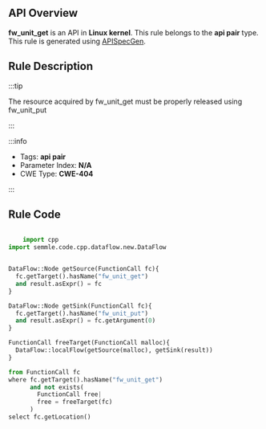 ---
---


## API Overview
**fw_unit_get** is an API in **Linux kernel**. This rule belongs to the **api pair** type. This rule is generated using [APISpecGen](../../tools/APISpecGen).
## Rule Description

:::tip

The resource acquired by fw_unit_get must be properly released using fw_unit_put

:::

:::info

- Tags: **api pair**
- Parameter Index: **N/A**
- CWE Type: **CWE-404**

:::

## Rule Code
```python

    import cpp
import semmle.code.cpp.dataflow.new.DataFlow


DataFlow::Node getSource(FunctionCall fc){
  fc.getTarget().hasName("fw_unit_get")
  and result.asExpr() = fc
}

DataFlow::Node getSink(FunctionCall fc){
  fc.getTarget().hasName("fw_unit_put")
  and result.asExpr() = fc.getArgument(0)
}

FunctionCall freeTarget(FunctionCall malloc){
  DataFlow::localFlow(getSource(malloc), getSink(result))
}

from FunctionCall fc
where fc.getTarget().hasName("fw_unit_get")
      and not exists(
        FunctionCall free| 
        free = freeTarget(fc)
      )
select fc.getLocation()

    
```